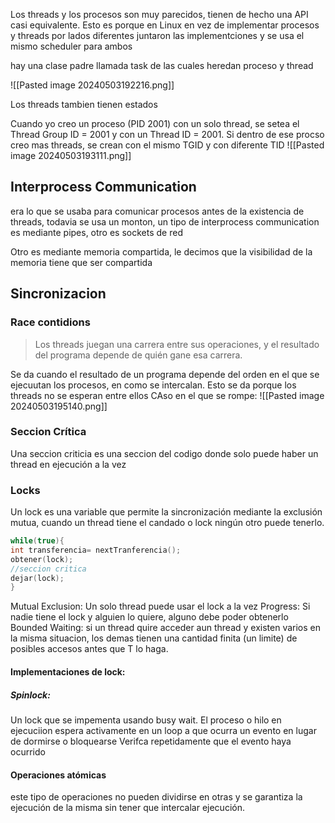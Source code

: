 Los threads y los procesos son muy parecidos, tienen de hecho una API casi equivalente. Esto es porque en Linux en vez de implementar procesos y threads por lados diferentes juntaron las implementciones y se usa el mismo scheduler para ambos

hay una clase padre llamada task de las cuales heredan proceso y thread

![[Pasted image 20240503192216.png]]

Los threads tambien tienen estados


Cuando yo creo un proceso (PID 2001) con un solo thread, se setea el Thread Group ID = 2001 y con un Thread ID = 2001. Si dentro de ese procso creo mas threads, se crean con el mismo TGID y con diferente TID ![[Pasted image 20240503193111.png]]


## Interprocess Communication
era lo que se usaba para comunicar procesos antes de la existencia de threads, todavia se usa un monton, un tipo de interprocess communication es mediante pipes, otro es sockets de red

Otro es mediante memoria compartida, le decimos que la visibilidad de la memoria tiene que ser compartida


## Sincronizacion
### Race contidions
>Los threads juegan una carrera entre sus operaciones, y el
resultado del programa depende de quién gane esa carrera.

Se da cuando el resultado de un programa depende del orden en el que se ejecuutan los procesos, en como se intercalan. 
Esto se da porque los threads no se esperan entre ellos 
CAso en el que se rompe:
![[Pasted image 20240503195140.png]]


### Seccion Crítica 
Una seccion criticia es una seccion del codigo donde solo puede haber un thread en ejecución a la vez 


### Locks
Un lock es una variable que permite la sincronización mediante la
exclusión mutua, cuando un thread tiene el candado o lock ningún
otro puede tenerlo.

```c
while(true){
int transferencia= nextTranferencia();
obtener(lock);
//seccion critica
dejar(lock);
}
```
Mutual Exclusion: Un solo thread puede usar el lock a la vez
Progress: Si nadie tiene el lock y alguien lo quiere, alguno debe poder obtenerlo
Bounded Waiting: si un thread quire acceder aun thread y existen varios en la misma situacion, los demas tienen una cantidad finita (un limite) de posibles accesos antes que T lo haga. 


#### Implementaciones de lock:
##### Spinlock:
Un lock que se impementa usando busy wait. El proceso o hilo en ejecuciion espera activamente en un loop a que ocurra un evento en lugar de dormirse o bloquearse
 Verifca repetidamente que el evento haya ocurrido 


#### Operaciones atómicas
este tipo de operaciones no pueden dividirse en otras
y se garantiza la ejecución de la misma sin tener que intercalar ejecución.